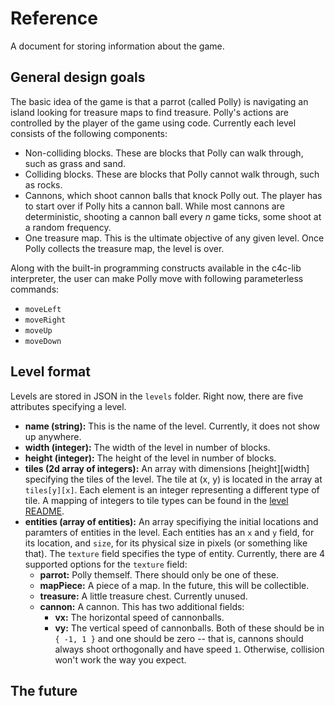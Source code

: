 # Reference

A document for storing information about the game.

## General design goals

The basic idea of the game is that a parrot (called Polly) is navigating an island looking for treasure maps to find treasure. Polly's actions are controlled by the player of the game using code. Currently each level consists of the following components:
- Non-colliding blocks. These are blocks that Polly can walk through, such as grass and sand.
- Colliding blocks. These are blocks that Polly cannot walk through, such as rocks.
- Cannons, which shoot cannon balls that knock Polly out. The player has to start over if Polly hits a cannon ball. While most cannons are deterministic, shooting a cannon ball every $n$ game ticks, some shoot at a random frequency.
- One treasure map. This is the ultimate objective of any given level. Once Polly collects the treasure map, the level is over.

Along with the built-in programming constructs available in the c4c-lib interpreter, the user can make Polly move with following parameterless commands:
- `moveLeft`
- `moveRight`
- `moveUp`
- `moveDown`

## Level format

Levels are stored in JSON in the `levels` folder. Right now, there are five attributes specifying a level.

- **name (string):** This is the name of the level. Currently, it does not show up anywhere.
- **width (integer):** The width of the level in number of blocks.
- **height (integer):** The height of the level in number of blocks.
- **tiles (2d array of integers):** An array with dimensions [height][width] specifying the tiles of the level. The tile at (x, y) is located in the array at `tiles[y][x]`. Each element is an integer representing a different type of tile. A mapping of integers to tile types can be found in the [level README](../src/assets/levels/level_readme.txt).
- **entities (array of entities):** An array specifiying the initial locations and paramters of entities in the level. Each entities has an `x` and `y` field, for its location, and `size`, for its physical size in pixels (or something like that). The `texture` field specifies the type of entity. Currently, there are 4 supported options for the `texture` field:
    - **parrot:** Polly themself. There should only be one of these.
    - **mapPiece:** A piece of a map. In the future, this will be collectible.
    - **treasure:** A little treasure chest. Currently unused.
    - **cannon:** A cannon. This has two additional fields:
        - **vx:** The horizontal speed of cannonballs.
        - **vy:** The vertical speed of cannonballs.
    Both of these should be in `{ -1, 1 }` and one should be zero -- that is, cannons should always shoot orthogonally and have speed `1`. Otherwise, collision won't work the way you expect.

## The future